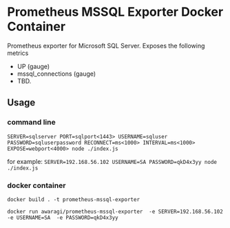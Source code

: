 Prometheus MSSQL Exporter Docker Container
=============

Prometheus exporter for Microsoft SQL Server. Exposes the following metrics
* UP (gauge)
* mssql_connections (gauge)
* TBD.

Usage
-----

### command line

`
SERVER=sqlserver
PORT=sqlport<1443>
USERNAME=sqluser
PASSWORD=sqluserpassword
RECONNECT=ms<1000>
INTERVAL=ms<1000>
EXPOSE=webport<4000>
node ./index.js
`

for example:
`SERVER=192.168.56.102 USERNAME=SA PASSWORD=qkD4x3yy node ./index.js`

### docker container

`docker build . -t prometheus-mssql-exporter`

`docker run awaragi/prometheus-mssql-exporter 
-e SERVER=192.168.56.102 
-e USERNAME=SA 
-e PASSWORD=qkD4x3yy
`